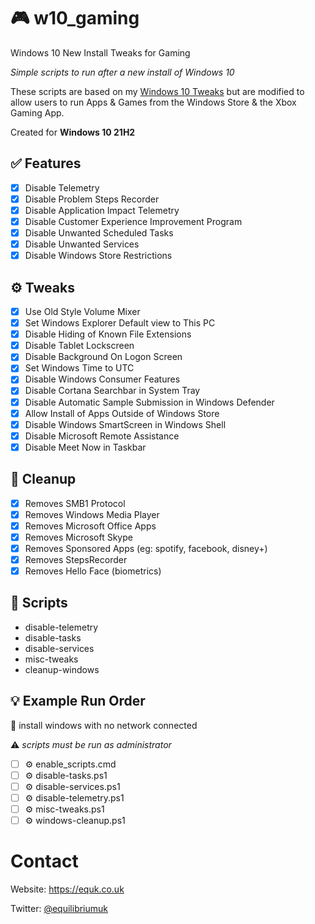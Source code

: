 # 🎮 w10_gaming

Windows 10 New Install Tweaks for Gaming

*Simple scripts to run after a new install of Windows 10*

These scripts are based on my [Windows 10 Tweaks](https://github.com/equk/windows) but are modified to allow users to run Apps & Games from the Windows Store & the Xbox Gaming App.

Created for **Windows 10 21H2**

## :white_check_mark: Features

- [x] Disable Telemetry
- [x] Disable Problem Steps Recorder
- [x] Disable Application Impact Telemetry
- [x] Disable Customer Experience Improvement Program
- [x] Disable Unwanted Scheduled Tasks
- [x] Disable Unwanted Services
- [x] Disable Windows Store Restrictions

## ⚙️ Tweaks

- [x] Use Old Style Volume Mixer
- [x] Set Windows Explorer Default view to This PC
- [x] Disable Hiding of Known File Extensions
- [x] Disable Tablet Lockscreen
- [x] Disable Background On Logon Screen
- [x] Set Windows Time to UTC
- [x] Disable Windows Consumer Features
- [x] Disable Cortana Searchbar in System Tray
- [x] Disable Automatic Sample Submission in Windows Defender
- [x] Allow Install of Apps Outside of Windows Store
- [x] Disable Windows SmartScreen in Windows Shell
- [x] Disable Microsoft Remote Assistance
- [x] Disable Meet Now in Taskbar

## 🧹 Cleanup

- [x] Removes SMB1 Protocol
- [x] Removes Windows Media Player
- [x] Removes Microsoft Office Apps
- [x] Removes Microsoft Skype
- [x] Removes Sponsored Apps (eg: spotify, facebook, disney+)
- [x] Removes StepsRecorder
- [x] Removes Hello Face (biometrics)

## :page_facing_up: Scripts

- disable-telemetry
- disable-tasks
- disable-services
- misc-tweaks
- cleanup-windows

## :bulb: Example Run Order

:loudspeaker: install windows with no network connected

:warning: *scripts must be run as administrator*

- [ ] ⚙️ enable_scripts.cmd
- [ ] ⚙️ disable-tasks.ps1
- [ ] ⚙️ disable-services.ps1
- [ ] ⚙️ disable-telemetry.ps1
- [ ] ⚙️ misc-tweaks.ps1
- [ ] ⚙️ windows-cleanup.ps1

# Contact

Website: https://equk.co.uk

Twitter: [@equilibriumuk](https://twitter.com/equilibriumuk)
